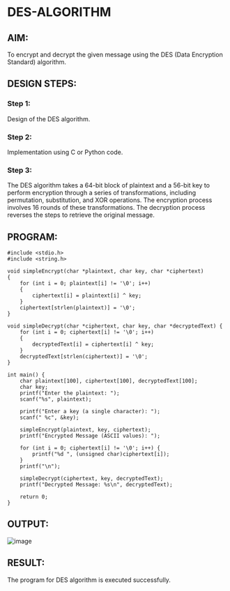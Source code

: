 # DES-ALGORITHM
## AIM:
To encrypt and decrypt the given message using the DES (Data Encryption Standard) algorithm.

## DESIGN STEPS:
### Step 1:
Design of the DES algorithm.

### Step 2:
Implementation using C or Python code.

### Step 3:
The DES algorithm takes a 64-bit block of plaintext and a 56-bit key to perform encryption through a series of transformations, including permutation, substitution, and XOR operations. The encryption process involves 16 rounds of these transformations. The decryption process reverses the steps to retrieve the original message.

## PROGRAM:
```
#include <stdio.h>
#include <string.h>

void simpleEncrypt(char *plaintext, char key, char *ciphertext)
{
    for (int i = 0; plaintext[i] != '\0'; i++) 
    {
        ciphertext[i] = plaintext[i] ^ key; 
    }
    ciphertext[strlen(plaintext)] = '\0'; 
}

void simpleDecrypt(char *ciphertext, char key, char *decryptedText) {
    for (int i = 0; ciphertext[i] != '\0'; i++) 
    {
        decryptedText[i] = ciphertext[i] ^ key; 
    }
    decryptedText[strlen(ciphertext)] = '\0'; 
}

int main() {
    char plaintext[100], ciphertext[100], decryptedText[100];
    char key;
    printf("Enter the plaintext: ");
    scanf("%s", plaintext);
    
    printf("Enter a key (a single character): ");
    scanf(" %c", &key);
    
    simpleEncrypt(plaintext, key, ciphertext);
    printf("Encrypted Message (ASCII values): ");
    
    for (int i = 0; ciphertext[i] != '\0'; i++) {
        printf("%d ", (unsigned char)ciphertext[i]);
    }
    printf("\n");
    
    simpleDecrypt(ciphertext, key, decryptedText);
    printf("Decrypted Message: %s\n", decryptedText);

    return 0;
}
```
## OUTPUT:
![image](https://github.com/user-attachments/assets/92062e1b-ac5f-4a14-a8aa-4b7cdee5e7d5)

## RESULT:
The program for DES algorithm is executed successfully.
